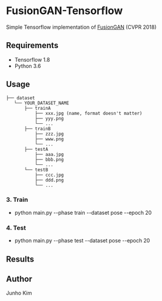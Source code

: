 # FusionGAN-Tensorflow
Simple Tensorflow implementation of [FusionGAN](https://arxiv.org/pdf/1804.07455.pdf) (CVPR 2018)

## Requirements
* Tensorflow 1.8
* Python 3.6

## Usage
```
├── dataset
   └── YOUR_DATASET_NAME
       ├── trainA
           ├── xxx.jpg (name, format doesn't matter)
           ├── yyy.png
           └── ...
       ├── trainB
           ├── zzz.jpg
           ├── www.png
           └── ...
       ├── testA
           ├── aaa.jpg 
           ├── bbb.png
           └── ...
       └── testB
           ├── ccc.jpg 
           ├── ddd.png
           └── ...
```

### 3. Train
* python main.py --phase train --dataset pose --epoch 20

### 4. Test
* python main.py --phase test --dataset pose --epoch 20

## Results

## Author
Junho Kim
